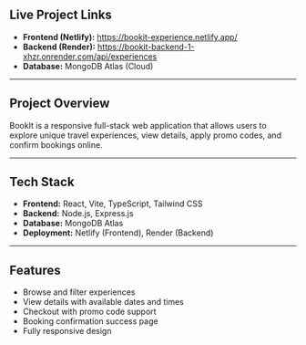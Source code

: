 


##  Live Project Links
- **Frontend (Netlify):** https://bookit-experience.netlify.app/
- **Backend (Render):** https://bookit-backend-1-xhzr.onrender.com/api/experiences  
- **Database:** MongoDB Atlas (Cloud)

---

##  Project Overview
BookIt is a responsive full-stack web application that allows users to explore unique travel experiences, view details, apply promo codes, and confirm bookings online.  

---

##  Tech Stack
- **Frontend:** React, Vite, TypeScript, Tailwind CSS  
- **Backend:** Node.js, Express.js  
- **Database:** MongoDB Atlas  
- **Deployment:** Netlify (Frontend), Render (Backend)

---

## Features
- Browse and filter experiences  
- View details with available dates and times  
- Checkout with promo code support  
- Booking confirmation success page  
- Fully responsive design

